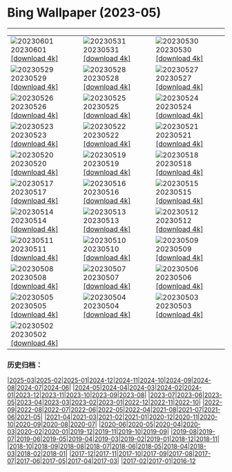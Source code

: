 # Bing Wallpaper (2023-05)
**************

<table><tr><td><img class="wallpaper" src="https://www.bing.com/th?id=OHR.ReefAwareness_IT-IT7365437503_1920x1080.jpg" alt="20230601"> 20230601 <a href="https://www.bing.com/th?id=OHR.ReefAwareness_IT-IT7365437503_UHD.jpg">[download 4k]</a></td><td><img class="wallpaper" src="https://www.bing.com/th?id=OHR.WorldOtterDay_IT-IT6594215443_1920x1080.jpg" alt="20230531"> 20230531 <a href="https://www.bing.com/th?id=OHR.WorldOtterDay_IT-IT6594215443_UHD.jpg">[download 4k]</a></td><td><img class="wallpaper" src="https://www.bing.com/th?id=OHR.HiddenBeach_IT-IT5182417860_1920x1080.jpg" alt="20230530"> 20230530 <a href="https://www.bing.com/th?id=OHR.HiddenBeach_IT-IT5182417860_UHD.jpg">[download 4k]</a></td></tr><tr><td><img class="wallpaper" src="https://www.bing.com/th?id=OHR.Antilles_IT-IT7910228854_1920x1080.jpg" alt="20230529"> 20230529 <a href="https://www.bing.com/th?id=OHR.Antilles_IT-IT7910228854_UHD.jpg">[download 4k]</a></td><td><img class="wallpaper" src="https://www.bing.com/th?id=OHR.TegallalangTerrace_IT-IT1569351575_1920x1080.jpg" alt="20230528"> 20230528 <a href="https://www.bing.com/th?id=OHR.TegallalangTerrace_IT-IT1569351575_UHD.jpg">[download 4k]</a></td><td><img class="wallpaper" src="https://www.bing.com/th?id=OHR.AloeDichotomum_IT-IT2593431941_1920x1080.jpg" alt="20230527"> 20230527 <a href="https://www.bing.com/th?id=OHR.AloeDichotomum_IT-IT2593431941_UHD.jpg">[download 4k]</a></td></tr><tr><td><img class="wallpaper" src="https://www.bing.com/th?id=OHR.ItalyCinqueTerre_IT-IT2256387382_1920x1080.jpg" alt="20230526"> 20230526 <a href="https://www.bing.com/th?id=OHR.ItalyCinqueTerre_IT-IT2256387382_UHD.jpg">[download 4k]</a></td><td><img class="wallpaper" src="https://www.bing.com/th?id=OHR.OrvietoWell_IT-IT7164285597_1920x1080.jpg" alt="20230525"> 20230525 <a href="https://www.bing.com/th?id=OHR.OrvietoWell_IT-IT7164285597_UHD.jpg">[download 4k]</a></td><td><img class="wallpaper" src="https://www.bing.com/th?id=OHR.OldFortress_IT-IT2107671514_1920x1080.jpg" alt="20230524"> 20230524 <a href="https://www.bing.com/th?id=OHR.OldFortress_IT-IT2107671514_UHD.jpg">[download 4k]</a></td></tr><tr><td><img class="wallpaper" src="https://www.bing.com/th?id=OHR.WesternBoxTurtle_IT-IT1413333123_1920x1080.jpg" alt="20230523"> 20230523 <a href="https://www.bing.com/th?id=OHR.WesternBoxTurtle_IT-IT1413333123_UHD.jpg">[download 4k]</a></td><td><img class="wallpaper" src="https://www.bing.com/th?id=OHR.BiodiverseCostaRica_IT-IT0869035242_1920x1080.jpg" alt="20230522"> 20230522 <a href="https://www.bing.com/th?id=OHR.BiodiverseCostaRica_IT-IT0869035242_UHD.jpg">[download 4k]</a></td><td><img class="wallpaper" src="https://www.bing.com/th?id=OHR.PontdArcole_IT-IT0136817375_1920x1080.jpg" alt="20230521"> 20230521 <a href="https://www.bing.com/th?id=OHR.PontdArcole_IT-IT0136817375_UHD.jpg">[download 4k]</a></td></tr><tr><td><img class="wallpaper" src="https://www.bing.com/th?id=OHR.EuropeanHoneybee_IT-IT9793007364_1920x1080.jpg" alt="20230520"> 20230520 <a href="https://www.bing.com/th?id=OHR.EuropeanHoneybee_IT-IT9793007364_UHD.jpg">[download 4k]</a></td><td><img class="wallpaper" src="https://www.bing.com/th?id=OHR.SumatranRhino_IT-IT9282232501_1920x1080.jpg" alt="20230519"> 20230519 <a href="https://www.bing.com/th?id=OHR.SumatranRhino_IT-IT9282232501_UHD.jpg">[download 4k]</a></td><td><img class="wallpaper" src="https://www.bing.com/th?id=OHR.MuseoSoumaya_IT-IT1686511851_1920x1080.jpg" alt="20230518"> 20230518 <a href="https://www.bing.com/th?id=OHR.MuseoSoumaya_IT-IT1686511851_UHD.jpg">[download 4k]</a></td></tr><tr><td><img class="wallpaper" src="https://www.bing.com/th?id=OHR.CormorantBridge_IT-IT8917929906_1920x1080.jpg" alt="20230517"> 20230517 <a href="https://www.bing.com/th?id=OHR.CormorantBridge_IT-IT8917929906_UHD.jpg">[download 4k]</a></td><td><img class="wallpaper" src="https://www.bing.com/th?id=OHR.AmericanWetlands_IT-IT8776833543_1920x1080.jpg" alt="20230516"> 20230516 <a href="https://www.bing.com/th?id=OHR.AmericanWetlands_IT-IT8776833543_UHD.jpg">[download 4k]</a></td><td><img class="wallpaper" src="https://www.bing.com/th?id=OHR.MorroJable_IT-IT8361270560_1920x1080.jpg" alt="20230515"> 20230515 <a href="https://www.bing.com/th?id=OHR.MorroJable_IT-IT8361270560_UHD.jpg">[download 4k]</a></td></tr><tr><td><img class="wallpaper" src="https://www.bing.com/th?id=OHR.OdocoileusVirginianus_IT-IT8168130990_1920x1080.jpg" alt="20230514"> 20230514 <a href="https://www.bing.com/th?id=OHR.OdocoileusVirginianus_IT-IT8168130990_UHD.jpg">[download 4k]</a></td><td><img class="wallpaper" src="https://www.bing.com/th?id=OHR.SonnyBonoPelicans_IT-IT7971350601_1920x1080.jpg" alt="20230513"> 20230513 <a href="https://www.bing.com/th?id=OHR.SonnyBonoPelicans_IT-IT7971350601_UHD.jpg">[download 4k]</a></td><td><img class="wallpaper" src="https://www.bing.com/th?id=OHR.WildLupine_IT-IT7783064723_1920x1080.jpg" alt="20230512"> 20230512 <a href="https://www.bing.com/th?id=OHR.WildLupine_IT-IT7783064723_UHD.jpg">[download 4k]</a></td></tr><tr><td><img class="wallpaper" src="https://www.bing.com/th?id=OHR.Bevagna_IT-IT7498659443_1920x1080.jpg" alt="20230511"> 20230511 <a href="https://www.bing.com/th?id=OHR.Bevagna_IT-IT7498659443_UHD.jpg">[download 4k]</a></td><td><img class="wallpaper" src="https://www.bing.com/th?id=OHR.CordouanLighthouse_IT-IT6579555278_1920x1080.jpg" alt="20230510"> 20230510 <a href="https://www.bing.com/th?id=OHR.CordouanLighthouse_IT-IT6579555278_UHD.jpg">[download 4k]</a></td><td><img class="wallpaper" src="https://www.bing.com/th?id=OHR.Pompei_IT-IT4615926702_1920x1080.jpg" alt="20230509"> 20230509 <a href="https://www.bing.com/th?id=OHR.Pompei_IT-IT4615926702_UHD.jpg">[download 4k]</a></td></tr><tr><td><img class="wallpaper" src="https://www.bing.com/th?id=OHR.TheChaps_IT-IT7027496709_1920x1080.jpg" alt="20230508"> 20230508 <a href="https://www.bing.com/th?id=OHR.TheChaps_IT-IT7027496709_UHD.jpg">[download 4k]</a></td><td><img class="wallpaper" src="https://www.bing.com/th?id=OHR.SealLaughing_IT-IT6694983805_1920x1080.jpg" alt="20230507"> 20230507 <a href="https://www.bing.com/th?id=OHR.SealLaughing_IT-IT6694983805_UHD.jpg">[download 4k]</a></td><td><img class="wallpaper" src="https://www.bing.com/th?id=OHR.HwangmaesanAzaleas_IT-IT3245665910_1920x1080.jpg" alt="20230506"> 20230506 <a href="https://www.bing.com/th?id=OHR.HwangmaesanAzaleas_IT-IT3245665910_UHD.jpg">[download 4k]</a></td></tr><tr><td><img class="wallpaper" src="https://www.bing.com/th?id=OHR.Popocatepetl_IT-IT2263518716_1920x1080.jpg" alt="20230505"> 20230505 <a href="https://www.bing.com/th?id=OHR.Popocatepetl_IT-IT2263518716_UHD.jpg">[download 4k]</a></td><td><img class="wallpaper" src="https://www.bing.com/th?id=OHR.RebelBase_IT-IT4204234662_1920x1080.jpg" alt="20230504"> 20230504 <a href="https://www.bing.com/th?id=OHR.RebelBase_IT-IT4204234662_UHD.jpg">[download 4k]</a></td><td><img class="wallpaper" src="https://www.bing.com/th?id=OHR.ThreeWildebeest_IT-IT3805881299_1920x1080.jpg" alt="20230503"> 20230503 <a href="https://www.bing.com/th?id=OHR.ThreeWildebeest_IT-IT3805881299_UHD.jpg">[download 4k]</a></td></tr><tr><td><img class="wallpaper" src="https://www.bing.com/th?id=OHR.KlostersSerneus_IT-IT3251495028_1920x1080.jpg" alt="20230502"> 20230502 <a href="https://www.bing.com/th?id=OHR.KlostersSerneus_IT-IT3251495028_UHD.jpg">[download 4k]</a></td><td></td><td></td></tr></table>

### 历史归档：

|[2025-03](/../2025-03/2025-03.md)|[2025-02](/../2025-02/2025-02.md)|[2025-01](/../2025-01/2025-01.md)|[2024-12](/../2024-12/2024-12.md)|[2024-11](/../2024-11/2024-11.md)|[2024-10](/../2024-10/2024-10.md)|[2024-09](/../2024-09/2024-09.md)|[2024-08](/../2024-08/2024-08.md)|[2024-07](/../2024-07/2024-07.md)|[2024-06](/../2024-06/2024-06.md)|
|[2024-05](/../2024-05/2024-05.md)|[2024-04](/../2024-04/2024-04.md)|[2024-03](/../2024-03/2024-03.md)|[2024-02](/../2024-02/2024-02.md)|[2024-01](/../2024-01/2024-01.md)|[2023-12](/../2023-12/2023-12.md)|[2023-11](/../2023-11/2023-11.md)|[2023-10](/../2023-10/2023-10.md)|[2023-09](/../2023-09/2023-09.md)|[2023-08](/../2023-08/2023-08.md)|
|[2023-07](/../2023-07/2023-07.md)|[2023-06](/../2023-06/2023-06.md)|[2023-05](/2023-05.md)|[2023-04](/../2023-04/2023-04.md)|[2023-03](/../2023-03/2023-03.md)|[2023-02](/../2023-02/2023-02.md)|[2023-01](/../2023-01/2023-01.md)|[2022-12](/../2022-12/2022-12.md)|[2022-11](/../2022-11/2022-11.md)|[2022-10](/../2022-10/2022-10.md)|
|[2022-09](/../2022-09/2022-09.md)|[2022-08](/../2022-08/2022-08.md)|[2022-07](/../2022-07/2022-07.md)|[2022-06](/../2022-06/2022-06.md)|[2022-05](/../2022-05/2022-05.md)|[2022-04](/../2022-04/2022-04.md)|[2021-08](/../2021-08/2021-08.md)|[2021-07](/../2021-07/2021-07.md)|[2021-06](/../2021-06/2021-06.md)|[2021-05](/../2021-05/2021-05.md)|
|[2021-04](/../2021-04/2021-04.md)|[2021-03](/../2021-03/2021-03.md)|[2021-02](/../2021-02/2021-02.md)|[2021-01](/../2021-01/2021-01.md)|[2020-12](/../2020-12/2020-12.md)|[2020-11](/../2020-11/2020-11.md)|[2020-10](/../2020-10/2020-10.md)|[2020-09](/../2020-09/2020-09.md)|[2020-08](/../2020-08/2020-08.md)|[2020-07](/../2020-07/2020-07.md)|
|[2020-06](/../2020-06/2020-06.md)|[2020-05](/../2020-05/2020-05.md)|[2020-04](/../2020-04/2020-04.md)|[2020-03](/../2020-03/2020-03.md)|[2020-02](/../2020-02/2020-02.md)|[2020-01](/../2020-01/2020-01.md)|[2019-12](/../2019-12/2019-12.md)|[2019-11](/../2019-11/2019-11.md)|[2019-10](/../2019-10/2019-10.md)|[2019-09](/../2019-09/2019-09.md)|
|[2019-08](/../2019-08/2019-08.md)|[2019-07](/../2019-07/2019-07.md)|[2019-06](/../2019-06/2019-06.md)|[2019-05](/../2019-05/2019-05.md)|[2019-04](/../2019-04/2019-04.md)|[2019-03](/../2019-03/2019-03.md)|[2019-02](/../2019-02/2019-02.md)|[2019-01](/../2019-01/2019-01.md)|[2018-12](/../2018-12/2018-12.md)|[2018-11](/../2018-11/2018-11.md)|
|[2018-10](/../2018-10/2018-10.md)|[2018-09](/../2018-09/2018-09.md)|[2018-08](/../2018-08/2018-08.md)|[2018-07](/../2018-07/2018-07.md)|[2018-06](/../2018-06/2018-06.md)|[2018-05](/../2018-05/2018-05.md)|[2018-04](/../2018-04/2018-04.md)|[2018-03](/../2018-03/2018-03.md)|[2018-02](/../2018-02/2018-02.md)|[2018-01](/../2018-01/2018-01.md)|
|[2017-12](/../2017-12/2017-12.md)|[2017-11](/../2017-11/2017-11.md)|[2017-10](/../2017-10/2017-10.md)|[2017-09](/../2017-09/2017-09.md)|[2017-08](/../2017-08/2017-08.md)|[2017-07](/../2017-07/2017-07.md)|[2017-06](/../2017-06/2017-06.md)|[2017-05](/../2017-05/2017-05.md)|[2017-04](/../2017-04/2017-04.md)|[2017-03](/../2017-03/2017-03.md)|
|[2017-02](/../2017-02/2017-02.md)|[2017-01](/../2017-01/2017-01.md)|[2016-12](/../2016-12/2016-12.md)